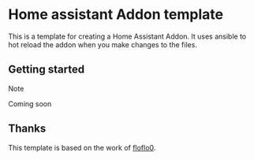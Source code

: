# Home assistant Addon template
This is a template for creating a Home Assistant Addon. It uses ansible to hot reload the addon when you make changes to the files.

## Getting started
> [!NOTE]
> Coming soon

## Thanks
This template is based on the work of [floflo0](https://github.com/floflo0).